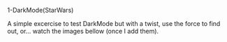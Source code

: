  1-DarkMode(StarWars)
 
 A simple excercise to test DarkMode but with a twist, use the force to find out, or... watch the images bellow (once I add them).
 

